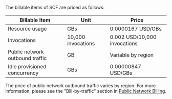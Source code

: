 The billable items of SCF are priced as follows:

| Billable Item | Unit | Price |
|---|---|---|
| Resource usage | GBs | 0.0000167 USD/GBs |
| Invocations | 10,000 invocations | 0.002 USD/10,000 invocations |
| Public network outbound traffic | GB | Variable by region |
| Idle provisioned concurrency | GBs | 0.00000847 USD/GBs |



The price of public network outbound traffic varies by region. For more information, please see the "Bill-by-traffic" section in [Public Network Billing](https://intl.cloud.tencent.com/document/product/213/10578).

